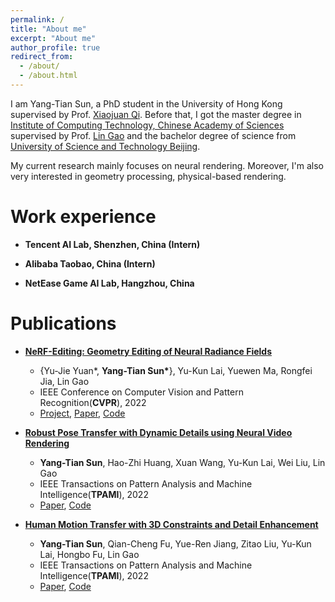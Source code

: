 ```yaml
---
permalink: /
title: "About me"
excerpt: "About me"
author_profile: true
redirect_from: 
  - /about/
  - /about.html
---
```

I am Yang-Tian Sun, a PhD student in the University of Hong Kong supervised by Prof. [Xiaojuan Qi](https://xjqi.github.io/). Before that, I got the master degree in [Institute of Computing Technology, Chinese Academy of Sciences](http://english.ict.cas.cn) supervised by Prof. [Lin Gao](http://www.geometrylearning.com) and the bachelor degree of science from [University of Science and Technology Beijing](https://en.ustb.edu.cn/).

My current research mainly focuses on neural rendering. Moreover, I'm also very interested in geometry processing, physical-based rendering. 

<!-- **Welcome to contact me, the friends who like the intelligent graphics.** -->

Work experience
======
* **Tencent AI Lab, Shenzhen, China (Intern)**
	<!-- Jun 2020 - Mar 2021 -->
	<!-- * Research Intern -->
	<!-- * Digital Human Generation -->

* **Alibaba Taobao, China (Intern)**
	<!-- Jun 2021 - Oct 2021 -->
	<!-- * Research Intern
	* Neural Radiance Field -->

* **NetEase Game AI Lab, Hangzhou, China**
	<!-- (June 2022 - Now) -->
	<!-- * AI Engineer -->
	<!-- * Neural Rendering -->

Publications
======
* **[NeRF-Editing: Geometry Editing of Neural Radiance Fields](http://geometrylearning.com/NeRFEditing/)**
	* {Yu-Jie Yuan\*, **Yang-Tian Sun\***}, Yu-Kun Lai, Yuewen Ma, Rongfei Jia, Lin Gao
	* IEEE Conference on Computer Vision and Pattern Recognition(**CVPR**), 2022
	* [Project](http://geometrylearning.com/NeRFEditing/), [Paper](https://openaccess.thecvf.com/content/CVPR2022/html/Yuan_NeRF-Editing_Geometry_Editing_of_Neural_Radiance_Fields_CVPR_2022_paper.html), [Code](https://github.com/IGLICT/NeRF-Editing)

* **[Robust Pose Transfer with Dynamic Details using Neural Video Rendering](https://arxiv.org/abs/2106.14132)**
	* **Yang-Tian Sun**, Hao-Zhi Huang, Xuan Wang, Yu-Kun Lai, Wei Liu, Lin Gao
	* IEEE Transactions on Pattern Analysis and Machine Intelligence(**TPAMI**), 2022
	* [Paper](https://ieeexplore.ieee.org/document/9756251), [Code](https://github.com/IGLICT/DynamicHumanGeneration_Jittor)

* **[Human Motion Transfer with 3D Constraints and Detail Enhancement](https://arxiv.org/abs/2003.13510)**
	* **Yang-Tian Sun**, Qian-Cheng Fu, Yue-Ren Jiang, Zitao Liu, Yu-Kun Lai, Hongbo Fu, Lin Gao
	* IEEE Transactions on Pattern Analysis and Machine Intelligence(**TPAMI**), 2022
	* [Paper](https://ieeexplore.ieee.org/document/9868156), [Code](https://github.com/IGLICT/MT_DE-Jittor)


<!-- Professional Services
======
* Program Committee (PC) Member for the Thirty-Seventh AAAI Conference on Artificial Intelligence (AAAI-23) -->

